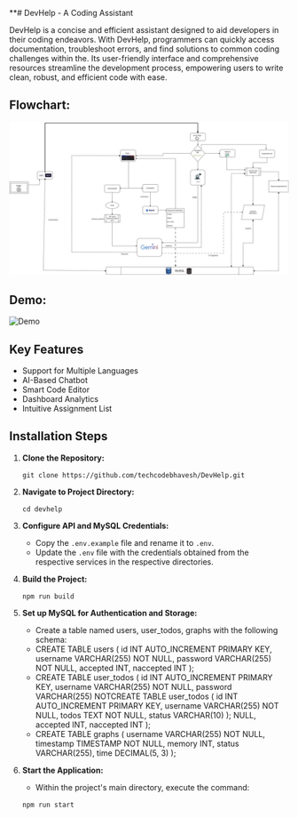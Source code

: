 **# DevHelp - A Coding Assistant

DevHelp is a concise and efficient assistant designed to aid developers in their coding endeavors. With DevHelp, programmers can quickly access documentation, troubleshoot errors, and find solutions to common coding challenges within the. Its user-friendly interface and comprehensive resources streamline the development process, empowering users to write clean, robust, and efficient code with ease.

## Flowchart:
![Flowchart](flowchart.jpg)

## Demo:
![Demo](demo.gif)

## Key Features

- Support for Multiple Languages
- AI-Based Chatbot
- Smart Code Editor
- Dashboard Analytics
- Intuitive Assignment List
  
## Installation Steps

1. **Clone the Repository:**
   ```
   git clone https://github.com/techcodebhavesh/DevHelp.git
   ```

2. **Navigate to Project Directory:**
   ```
   cd devhelp
   ```

3. **Configure API and MySQL Credentials:**
   - Copy the `.env.example` file and rename it to `.env`.
   - Update the `.env` file with the credentials obtained from the respective services in the respective directories.

4. **Build the Project:**
   ```
   npm run build
   ```

5. **Set up MySQL for Authentication and Storage:**
   - Create a table named users, user_todos, graphs with the following schema:
   - CREATE TABLE users ( id INT AUTO_INCREMENT PRIMARY KEY, username VARCHAR(255) NOT NULL, password VARCHAR(255) NOT NULL, accepted INT, naccepted INT );
   - CREATE TABLE user_todos ( id INT AUTO_INCREMENT PRIMARY KEY, username VARCHAR(255) NOT NULL, password VARCHAR(255) NOTCREATE TABLE user_todos ( id INT AUTO_INCREMENT PRIMARY KEY, username VARCHAR(255) NOT NULL, todos TEXT NOT NULL, status VARCHAR(10) ); NULL, accepted INT, naccepted INT );
   - CREATE TABLE graphs ( username VARCHAR(255) NOT NULL, timestamp TIMESTAMP NOT NULL, memory INT, status VARCHAR(255), time DECIMAL(5, 3) );

6. **Start the Application:**
   - Within the project's main directory, execute the command:
   ```
   npm run start
   ```
